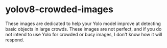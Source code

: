 # yolov8-crowded-images
These images are dedicated to help your Yolo model improve at detecting basic objects in large crowds. These images are not perfect, and if you do not intend to use Yolo for crowded or busy images, I don't know how it will respond.
